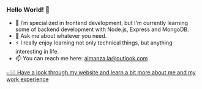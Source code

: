 ### Hello World! 👋

- 🌱 I’m specialized in frontend development, but I'm currently learning some of backend development with Node.js, Express and MongoDB.
- 💬 Ask me about whatever you need.
- ⚡ I really enjoy learning not only technical things, but anything interesting in life.
- 📫 You can reach me here: almanza.la@outlook.com

[ 👉🏼 Have a look through my website and learn a bit more about me and my work experience ](https://luisalmanza.com) 
